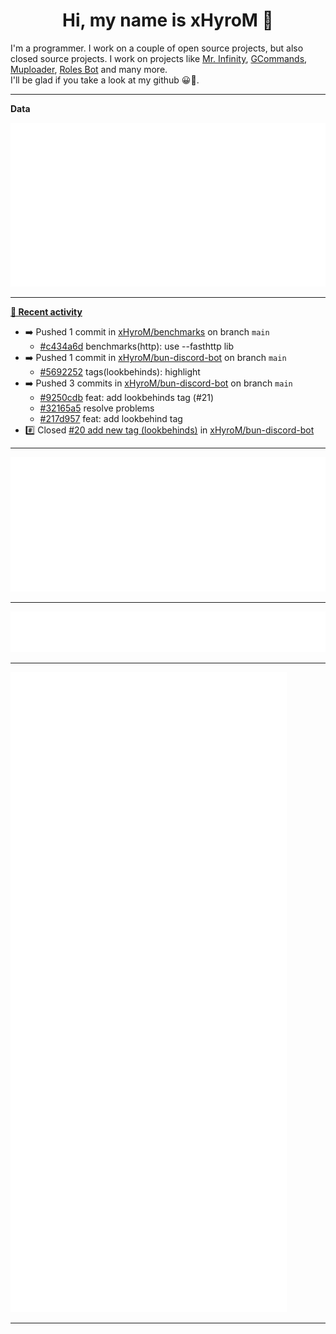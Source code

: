 <p align="center">
    <!-- <img src="https://avatars.githubusercontent.com/u/56601352" width="192" alt="hyro's pfp" /> -->
    <h1 align="center">Hi, my name is xHyroM 👋</h1>
</p>

I'm a programmer. I work on a couple of open source projects, but also closed source projects. I work on projects like [Mr. Infinity](https://discord.com/oauth2/authorize?client_id=720321585625694239&scope=bot%20applications.commands&permissions=8&redirect_uri=https://blobs.gq/imanager&prompt=consent&response_type=code), [GCommands](https://github.com/Garlic-Team/GCommands), [Muploader](https://github.com/xHyroM/Muploader), [Roles Bot](https://github.com/xHyroM/roles-bot) and many more.  
I'll be glad if you take a look at my github 😀👀.

___
**Data**

<img src="https://github.com/xHyroM/xHyroM/blob/master/.cache/base.svg">

___

**[📰 Recent activity](https://github.com/xHyroM)**
* ➡️ Pushed 1 commit in [xHyroM/benchmarks](https://github.com/xHyroM/benchmarks) on branch `main`
  * [#c434a6d](https://github.com/xHyroM/benchmarks/commit/c434a6d) benchmarks(http): use --fasthttp lib
* ➡️ Pushed 1 commit in [xHyroM/bun-discord-bot](https://github.com/xHyroM/bun-discord-bot) on branch `main`
  * [#5692252](https://github.com/xHyroM/bun-discord-bot/commit/5692252) tags(lookbehinds): highlight
* ➡️ Pushed 3 commits in [xHyroM/bun-discord-bot](https://github.com/xHyroM/bun-discord-bot) on branch `main`
  * [#9250cdb](https://github.com/xHyroM/bun-discord-bot/commit/9250cdb) feat: add lookbehinds tag (#21)
  * [#32165a5](https://github.com/xHyroM/bun-discord-bot/commit/32165a5) resolve problems
  * [#217d957](https://github.com/xHyroM/bun-discord-bot/commit/217d957) feat: add lookbehind tag
* #️⃣ Closed [#20 add new tag (lookbehinds)](https://github.com/xHyroM/bun-discord-bot/issues/20) in [xHyroM/bun-discord-bot](https://github.com/xHyroM/bun-discord-bot)


___

<img src="https://github.com/xHyroM/xHyroM/blob/master/.cache/isocalendar.svg">

___

<img src="https://github.com/xHyroM/xHyroM/blob/master/.cache/languages.svg">

___

<img src="https://github.com/xHyroM/xHyroM/blob/master/.cache/achievements.svg">

___
